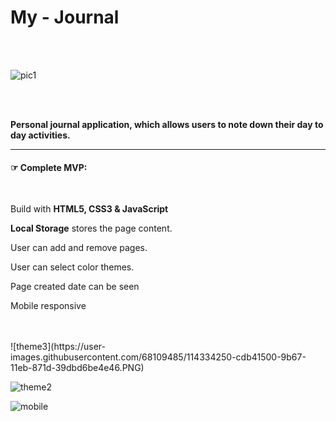 # My - Journal

</br>
</br>

![pic1](https://user-images.githubusercontent.com/68109485/114334019-57171780-9b67-11eb-9037-b08a66e9e4fd.PNG)

</br>
</br>

**Personal journal application, which allows users to note down their day to day activities.**

---

#### &#9758; Complete MVP:

</br>

Build with **HTML5, CSS3 & JavaScript**

**Local Storage** stores the page content.

User can add and remove pages.

User can select color themes.

Page created date can be seen

Mobile responsive

</br>
</br>
![theme3](https://user-images.githubusercontent.com/68109485/114334250-cdb41500-9b67-11eb-871d-39dbd6be4e46.PNG)

![theme2](https://user-images.githubusercontent.com/68109485/114334258-d278c900-9b67-11eb-9ad5-9ab36b4ac04a.PNG)

![mobile](https://user-images.githubusercontent.com/68109485/114334256-d1479c00-9b67-11eb-9f39-c85d78cf4bec.PNG)
</br>
</br>
